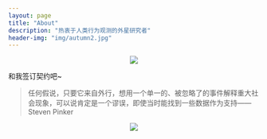 ```yaml
---
layout: page
title: "About"
description: "热衷于人类行为观测的外星研究者"
header-img: "img/autumn2.jpg"
---
```


<center>
    <p><img src="http://o7v1v0rr4.bkt.clouddn.com/IMG_0754.png"></p>
</center>


和我签订契约吧~


> 任何假说，只要它来自外行，想用一个单一的、被忽略了的事件解释重大社会现象，可以说肯定是一个谬误，即使当时能找到一些数据作为支持——Steven Pinker

<center>
    <p><img src="http://dreamofbook.qiniudn.com/hacker.png" align="center"></p>
</center>
